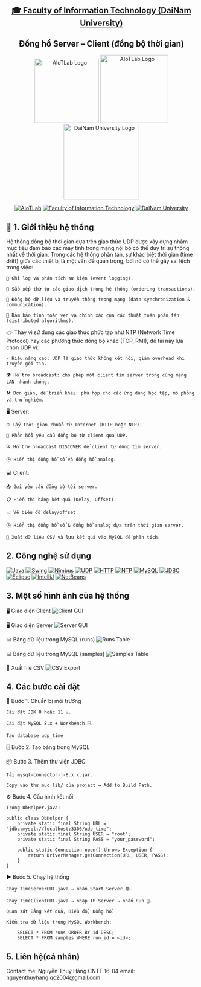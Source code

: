 <h2 align="center">
    <a href="https://dainam.edu.vn/vi/khoa-cong-nghe-thong-tin">
    🎓 Faculty of Information Technology (DaiNam University)
    </a>
</h2>
<h2 align="center">
   Đồng hồ Server – Client (đồng bộ thời gian)
</h2>
<div align="center">
    <p align="center">
        <img src="docs/aiotlab_logo.png" alt="AIoTLab Logo" width="170"/>
        <img src="docs/fitdnu_logo.png" alt="AIoTLab Logo" width="180"/>
        <img src="docs/dnu_logo.png" alt="DaiNam University Logo" width="200"/>
    </p>

[![AIoTLab](https://img.shields.io/badge/AIoTLab-green?style=for-the-badge)](https://www.facebook.com/DNUAIoTLab)
[![Faculty of Information Technology](https://img.shields.io/badge/Faculty%20of%20Information%20Technology-blue?style=for-the-badge)](https://dainam.edu.vn/vi/khoa-cong-nghe-thong-tin)
[![DaiNam University](https://img.shields.io/badge/DaiNam%20University-orange?style=for-the-badge)](https://dainam.edu.vn)

</div>

## 📖 1. Giới thiệu hệ thống 

Hệ thống đồng bộ thời gian dựa trên giao thức UDP được xây dựng nhằm mục tiêu đảm bảo các máy tính trong mạng nội bộ có thể duy trì sự thống nhất về thời gian. Trong các hệ thống phân tán, sự khác biệt thời gian (time drift) giữa các thiết bị là một vấn đề quan trọng, bởi nó có thể gây sai lệch trong việc:

    📌 Ghi log và phân tích sự kiện (event logging).

    📌 Sắp xếp thứ tự các giao dịch trong hệ thống (ordering transactions).

    📌 Đồng bộ dữ liệu và truyền thông trong mạng (data synchronization & communication).

    📌 Đảm bảo tính toàn vẹn và chính xác của các thuật toán phân tán (distributed algorithms).

👉 Thay vì sử dụng các giao thức phức tạp như NTP (Network Time Protocol) hay các phương thức đồng bộ khác (TCP, RMI), đề tài này lựa chọn UDP vì:

    ⚡ Hiệu năng cao: UDP là giao thức không kết nối, giảm overhead khi truyền gói tin.

    🌍 Hỗ trợ broadcast: cho phép một client tìm server trong cùng mạng LAN nhanh chóng.

    🛠️ Đơn giản, dễ triển khai: phù hợp cho các ứng dụng học tập, mô phỏng và thử nghiệm.

🖥️ Server:

    ⏰ Lấy thời gian chuẩn từ Internet (HTTP hoặc NTP).

    📡 Phản hồi yêu cầu đồng bộ từ client qua UDP.

    🔍 Hỗ trợ broadcast DISCOVER để client tự động tìm server.

    🕒 Hiển thị đồng hồ số và đồng hồ analog.

💻 Client:

    📤 Gửi yêu cầu đồng bộ tới server.

    📋 Hiển thị bảng kết quả (Delay, Offset).

    📈 Vẽ biểu đồ delay/offset.

    🕒 Hiển thị đồng hồ số & đồng hồ analog dựa trên thời gian server.

    💾 Xuất dữ liệu CSV và lưu kết quả vào MySQL để phân tích.

## 2. Công nghệ sử dụng

[![Java](https://img.shields.io/badge/Java-ED8B00?style=for-the-badge&logo=openjdk&logoColor=white)](https://www.oracle.com/java/technologies/javase-downloads.html) 
[![Swing](https://img.shields.io/badge/Java%20Swing-007396?style=for-the-badge&logo=java&logoColor=white)](https://docs.oracle.com/javase/tutorial/uiswing/) 
[![Nimbus](https://img.shields.io/badge/Nimbus%20Look&Feel-4B0082?style=for-the-badge&logo=java&logoColor=white)](https://docs.oracle.com/javase/tutorial/uiswing/lookandfeel/nimbus.html) 
[![UDP](https://img.shields.io/badge/UDP%20Socket-00599C?style=for-the-badge&logo=socket.io&logoColor=white)](https://docs.oracle.com/javase/tutorial/networking/datagrams/) 
[![HTTP](https://img.shields.io/badge/HTTP-FF6F00?style=for-the-badge&logo=mozilla&logoColor=white)](https://developer.mozilla.org/en-US/docs/Web/HTTP) 
[![NTP](https://img.shields.io/badge/NTP-228B22?style=for-the-badge&logo=internet-explorer&logoColor=white)](https://www.ntp.org/) 
[![MySQL](https://img.shields.io/badge/MySQL-4479A1?style=for-the-badge&logo=mysql&logoColor=white)](https://www.mysql.com/) 
[![JDBC](https://img.shields.io/badge/JDBC%20Connector-CC0000?style=for-the-badge&logo=java&logoColor=white)](https://dev.mysql.com/downloads/connector/j/) 
[![Eclipse](https://img.shields.io/badge/Eclipse-2C2255?style=for-the-badge&logo=eclipseide&logoColor=white)](https://www.eclipse.org/) 
[![IntelliJ](https://img.shields.io/badge/IntelliJ%20IDEA-000000?style=for-the-badge&logo=intellij-idea&logoColor=white)](https://www.jetbrains.com/idea/) 
[![NetBeans](https://img.shields.io/badge/NetBeans-1B6AC6?style=for-the-badge&logo=apachenetbeanside&logoColor=white)](https://netbeans.apache.org/) 



## 3. Một số hình ảnh của hệ thống
 
🖥️ Giao diện Client
![Client GUI](docs/Client.png)


🖥️ Giao diện Server
![Server GUI](docs/Server.png)


📊 Bảng dữ liệu trong MySQL (runs)
![Runs Table](docs/sql_runs.png)


📊 Bảng dữ liệu trong MySQL (samples)
![Samples Table](docs/sql_samples.png)


📂 Xuất file CSV
![CSV Export](docs/udp_csv.png)


## 4. Các bước cài đặt
🔧 Bước 1. Chuẩn bị môi trường

    Cài đặt JDK 8 hoặc 11 ☕.

    Cài đặt MySQL 8.x + Workbench 🗄️.

    Tạo database udp_time
🗄️ Bước 2. Tạo bảng trong MySQL

📦 Bước 3. Thêm thư viện JDBC

    Tải mysql-connector-j-8.x.x.jar.

    Copy vào thư mục lib/ của project → Add to Build Path.
⚙️ Bước 4. Cấu hình kết nối

    Trong DbHelper.java:

    public class DbHelper {
        private static final String URL = "jdbc:mysql://localhost:3306/udp_time";
        private static final String USER = "root";
        private static final String PASS = "your_password";

        public static Connection open() throws Exception {
            return DriverManager.getConnection(URL, USER, PASS);
        }
    }

▶️ Bước 5. Chạy hệ thống

    Chạy TimeServerGUI.java → nhấn Start Server 🟢.

    Chạy TimeClientGUI.java → nhập IP Server → nhấn Run 🚀.

    Quan sát Bảng kết quả, Biểu đồ, Đồng hồ.

    Kiểm tra dữ liệu trong MySQL Workbench:

        SELECT * FROM runs ORDER BY id DESC;
        SELECT * FROM samples WHERE run_id = <id>;
## 5. Liên hệ(cá nhân)
Contact me:
    Nguyễn Thuý Hằng CNTT 16-04
    email: nguyenthuyhang.qc2004@gmail.com
    
